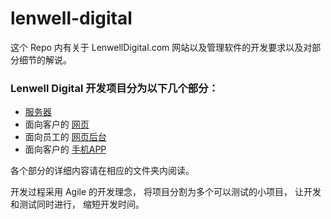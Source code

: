 # lenwell-digital

这个 Repo 内有关于 LenwellDigital.com 网站以及管理软件的开发要求以及对部分细节的解说。

### Lenwell Digital 开发项目分为以下几个部分：
-   [服务器](./服务器/README.MD)
-   面向客户的 [网页](./网页/README.MD)
-   面向员工的 [网页后台](./网页后台/README.MD)
-   面向客户的 [手机APP](./手机APP/README.MD)

各个部分的详细内容请在相应的文件夹内阅读。

开发过程采用 Agile 的开发理念， 将项目分割为多个可以测试的小项目， 让开发和测试同时进行， 缩短开发时间。